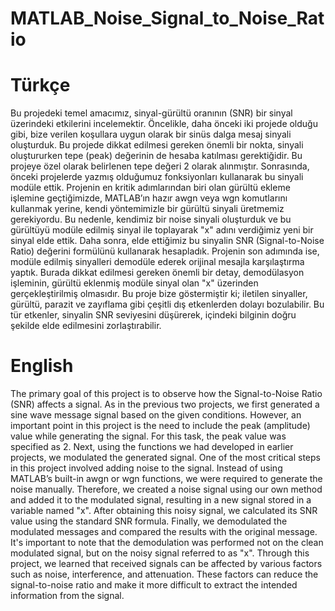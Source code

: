 # MATLAB_Noise_Signal_to_Noise_Ratio
# Türkçe
Bu projedeki temel amacımız, sinyal-gürültü oranının (SNR) bir sinyal üzerindeki etkilerini incelemektir. Öncelikle, daha önceki iki projede olduğu gibi, bize verilen koşullara uygun olarak bir sinüs dalga mesaj sinyali oluşturduk. Bu projede dikkat edilmesi gereken önemli bir nokta, sinyali oluştururken tepe (peak) değerinin de hesaba katılması gerektiğidir. Bu projeye özel olarak belirlenen tepe değeri 2 olarak alınmıştır. Sonrasında, önceki projelerde yazmış olduğumuz fonksiyonları kullanarak bu sinyali modüle ettik.
Projenin en kritik adımlarından biri olan gürültü ekleme işlemine geçtiğimizde, MATLAB’ın hazır awgn veya wgn komutlarını kullanmak yerine, kendi yöntemimizle bir gürültü sinyali üretmemiz gerekiyordu. Bu nedenle, kendimiz bir noise sinyali oluşturduk ve bu gürültüyü modüle edilmiş sinyal ile toplayarak "x" adını verdiğimiz yeni bir sinyal elde ettik.
Daha sonra, elde ettiğimiz bu sinyalin SNR (Signal-to-Noise Ratio) değerini formülünü kullanarak hesapladık. Projenin son adımında ise, modüle edilmiş sinyalleri demodüle ederek orijinal mesajla karşılaştırma yaptık. Burada dikkat edilmesi gereken önemli bir detay, demodülasyon işleminin, gürültü eklenmiş modüle sinyal olan "x" üzerinden gerçekleştirilmiş olmasıdır.
Bu proje bize göstermiştir ki; iletilen sinyaller, gürültü, parazit ve zayıflama gibi çeşitli dış etkenlerden dolayı bozulabilir. Bu tür etkenler, sinyalin SNR seviyesini düşürerek, içindeki bilginin doğru şekilde elde edilmesini zorlaştırabilir.

# English
The primary goal of this project is to observe how the Signal-to-Noise Ratio (SNR) affects a signal. As in the previous two projects, we first generated a sine wave message signal based on the given conditions. However, an important point in this project is the need to include the peak (amplitude) value while generating the signal. For this task, the peak value was specified as 2.
Next, using the functions we had developed in earlier projects, we modulated the generated signal. One of the most critical steps in this project involved adding noise to the signal. Instead of using MATLAB’s built-in awgn or wgn functions, we were required to generate the noise manually. Therefore, we created a noise signal using our own method and added it to the modulated signal, resulting in a new signal stored in a variable named "x".
After obtaining this noisy signal, we calculated its SNR value using the standard SNR formula. Finally, we demodulated the modulated messages and compared the results with the original message. It's important to note that the demodulation was performed not on the clean modulated signal, but on the noisy signal referred to as "x".
Through this project, we learned that received signals can be affected by various factors such as noise, interference, and attenuation. These factors can reduce the signal-to-noise ratio and make it more difficult to extract the intended information from the signal.
